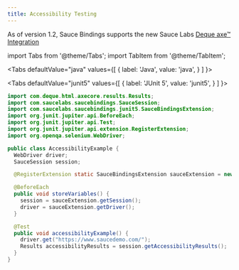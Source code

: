 ```yaml
---
title: Accessibility Testing
---
```


As of version 1.2, Sauce Bindings supports the new Sauce Labs
[Deque axe™ Integration](https://docs.saucelabs.com/basics/integrations/deque/index.html)

import Tabs from '@theme/Tabs';
import TabItem from '@theme/TabItem';

<Tabs
defaultValue="java"
values={[
{ label: 'Java', value: 'java', }
]
}>

<TabItem value="java">

<Tabs
defaultValue="junit5"
values={[
{ label: 'JUnit 5', value: 'junit5', }
]
}>

<TabItem value="junit5">

```java reference
import com.deque.html.axecore.results.Results;
import com.saucelabs.saucebindings.SauceSession;
import com.saucelabs.saucebindings.junit5.SauceBindingsExtension;
import org.junit.jupiter.api.BeforeEach;
import org.junit.jupiter.api.Test;
import org.junit.jupiter.api.extension.RegisterExtension;
import org.openqa.selenium.WebDriver;

public class AccessibilityExample {
  WebDriver driver;
  SauceSession session;

  @RegisterExtension static SauceBindingsExtension sauceExtension = new SauceBindingsExtension();

  @BeforeEach
  public void storeVariables() {
    session = sauceExtension.getSession();
    driver = sauceExtension.getDriver();
  }

  @Test
  public void accessibilityExample() {
    driver.get("https://www.saucedemo.com/");
    Results accessibilityResults = session.getAccessibilityResults();
  }
}

```

</TabItem>
</Tabs>

</TabItem>
</Tabs>

